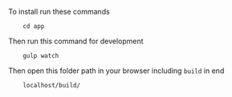 
To install run these commands  

```
    cd app

```

Then run this command for development

```
    gulp watch
```


Then open this folder path in your browser including `build` in end

```
    localhost/build/
```
